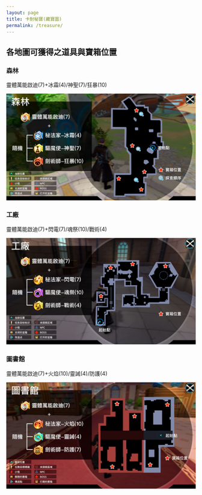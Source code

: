 ```yaml
---
layout: page
title: 卡耐秘寶(藏寶圖)
permalink: /treasure/
---
```


## 各地圖可獲得之道具與寶箱位置

### 森林

靈體萬能啟迪(7)+冰霜(4)/神聖(7)/狂暴(10)

![森林](assets/img/forest.jpg)

### 工廠

靈體萬能啟迪(7)+閃電(7)/魂祭(10)/戰術(4)

![工廠](assets/img/factory.jpg)

### 圖書館

靈體萬能啟迪(7)+火焰(10)/靈誡(4)/防護(4)

![圖書館](assets/img/library.jpg)
